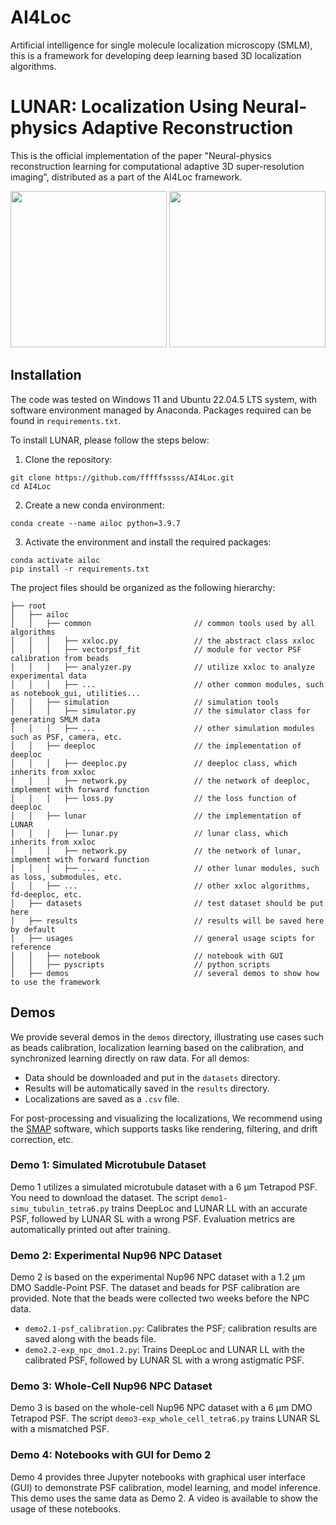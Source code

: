 # AI4Loc
Artificial intelligence for single molecule localization microscopy (SMLM), 
this is a framework for developing deep learning based 3D localization algorithms.

# LUNAR: Localization Using Neural-physics Adaptive Reconstruction
This is the official implementation of the paper "Neural-physics reconstruction learning for computational adaptive 3D super-resolution imaging", 
distributed as a part of the AI4Loc framework.

<p align="center">
    <img src="docs/NPCmovie1~2.gif" height='250'>
    <img src="docs/Neuron_movie1~1.gif" height='250'>
</p>

## Installation
The code was tested on Windows 11 and Ubuntu 22.04.5 LTS system, 
with software environment managed by Anaconda.
Packages required can be found in `requirements.txt`.  

To install LUNAR, please follow the steps below:

1. Clone the repository:
```commandline
git clone https://github.com/fffffsssss/AI4Loc.git
cd AI4Loc
```

2. Create a new conda environment:
```commandline
conda create --name ailoc python=3.9.7 
```

3. Activate the environment and install the required packages:
```commandline
conda activate ailoc
pip install -r requirements.txt
```

The project files should be organized as the following hierarchy:
```
├── root
│   ├── ailoc
│   │   ├── common                       // common tools used by all algorithms
│   │   │   ├── xxloc.py                 // the abstract class xxloc
│   │   │   ├── vectorpsf_fit            // module for vector PSF calibration from beads
│   │   │   ├── analyzer.py              // utilize xxloc to analyze experimental data
│   │   │   ├── ...                      // other common modules, such as notebook_gui, utilities...
│   │   ├── simulation                   // simulation tools
│   │   │   ├── simulator.py             // the simulator class for generating SMLM data
│   │   │   ├── ...                      // other simulation modules such as PSF, camera, etc.
│   │   ├── deeploc                      // the implementation of deeploc
│   │   │   ├── deeploc.py               // deeploc class, which inherits from xxloc
│   │   │   ├── network.py               // the network of deeploc, implement with forward function
│   │   │   ├── loss.py                  // the loss function of deeploc
│   │   ├── lunar                        // the implementation of LUNAR
│   │   │   ├── lunar.py                 // lunar class, which inherits from xxloc
│   │   │   ├── network.py               // the network of lunar, implement with forward function
│   │   │   ├── ...                      // other lunar modules, such as loss, submodules, etc.
│   │   ├── ...                          // other xxloc algorithms, fd-deeploc, etc.
│   ├── datasets                         // test dataset should be put here
│   ├── results                          // results will be saved here by default
│   ├── usages                           // general usage scipts for reference
│   │   ├── notebook                     // notebook with GUI
│   │   ├── pyscripts                    // python scripts
│   ├── demos                            // several demos to show how to use the framework
```

## Demos
We provide several demos in the `demos` directory, illustrating use cases such as beads calibration, 
localization learning based on the calibration, and synchronized learning directly on raw data. 
For all demos: 

* Data should be downloaded and put in the `datasets` directory.
* Results will be automatically saved in the `results` directory.
* Localizations are saved as a `.csv` file. 

For post-processing and visualizing the localizations, 
We recommend using the [SMAP](https://www.nature.com/articles/s41592-020-0938-1) software, 
which supports tasks like rendering, filtering, and drift correction, etc.

### Demo 1: Simulated Microtubule Dataset
Demo 1 utilizes a simulated microtubule dataset with a 6 μm Tetrapod PSF. 
You need to download the dataset.
The script `demo1-simu_tubulin_tetra6.py` trains DeepLoc and LUNAR LL with an accurate PSF, followed by LUNAR SL with a wrong PSF. 
Evaluation metrics are automatically printed out after training.

### Demo 2: Experimental Nup96 NPC Dataset
Demo 2 is based on the experimental Nup96 NPC dataset with a 1.2 μm DMO Saddle-Point PSF. 
The dataset and beads for PSF calibration are provided. 
Note that the beads were collected two weeks before the NPC data. 

* `demo2.1-psf_calibration.py`: Calibrates the PSF; calibration results are saved along with the beads file.
* `demo2.2-exp_npc_dmo1.2.py`: Trains DeepLoc and LUNAR LL with the calibrated PSF, followed by LUNAR SL with a wrong astigmatic PSF.

### Demo 3: Whole-Cell Nup96 NPC Dataset
Demo 3 is based on the whole-cell Nup96 NPC dataset with a 6 μm DMO Tetrapod PSF. 
The script `demo3-exp_whole_cell_tetra6.py` trains LUNAR SL with a mismatched PSF.

### Demo 4: Notebooks with GUI for Demo 2
Demo 4 provides three Jupyter notebooks with graphical user interface (GUI) to demonstrate PSF calibration, model learning, and model inference. 
This demo uses the same data as Demo 2. 
A video is available to show the usage of these notebooks.